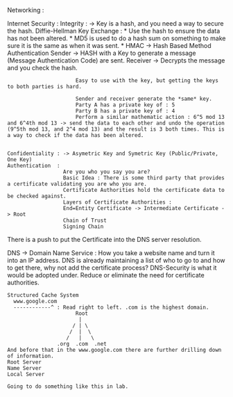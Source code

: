Networking :

  Internet Security :
    Integrity       : -> Key is a hash, and you need a way to secure the hash.
                    Diffie-Hellman Key Exchange :
                      * Use the hash to ensure the data has not been altered.
                        * MD5 is used to do a hash sum on something to make sure it is the same as when it was sent.
                        * HMAC -> Hash Based Method Authentication
                          Sender -> HASH with a Key to generate a message (Message Authentication Code) are sent.
                          Receiver -> Decrypts the message and you check the hash.

                          Easy to use with the key, but getting the keys to both parties is hard.

                          Sender and receiver generate the *same* key.
                          Party A has a private key of : 5
                          Party B has a private key of : 4
                          Perform a similar mathematic action : 6^5 mod 13 and 6^4th mod 13 -> send the data to each other and undo the operation (9^5th mod 13, and 2^4 mod 13) and the result is 3 both times. This is a way to check if the data has been altered.


    Confidentiality : -> Asymetric Key and Symetric Key (Public/Private, One Key)
    Authentication  :
                      Are you who you say you are?
                      Basic Idea : There is some third party that provides a certificate validating you are who you are.
                      Certificate Authorities hold the certificate data to be checked against.
                      Layers of Certificate Authorities :
                      End=Entity Certificate -> Intermediate Certificate -> Root
                      Chain of Trust
                      Signing Chain

There is a push to put the Certificate into the DNS server resolution.

DNS -> Domain Name Service : How you take a website name and turn it into an IP address.
      DNS is already maintaining a list of who to go to and how to get there, why not add the certificate process?
      DNS-Security is what it would be adopted under. Reduce or eliminate the need for certificate authorities.



    Structured Cache System
      www.google.com
      ------------^ : Read right to left. .com is the highest domain.
                          Root
                           |
                         / | \
                        /  |  \
                       /   |   \
                    .org  .com  .net
    And before that in the www.google.com there are further drilling down of information.
    Root Server
    Name Server
    Local Server

    Going to do something like this in lab.
